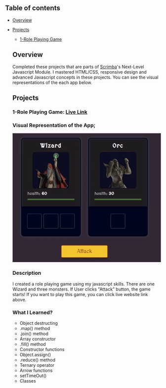 ## Table of contents

- [Overview](#overview)

- [Projects](#projects)

  - [1-Role Playing Game](#nft-site)

  ## Overview

  Completed these projects that are parts of [Scrimba](https://scrimba.com/learn/frontend/)'s Next-Level Javascript Module. I mastered HTML/CSS, responsive design and advanced Javascript concepts in these projects.
  You can see the visual representations of the each app below.

  ## Projects

  ### 1-Role Playing Game: [Live Link](https://scrimba-role-playing-game.netlify.app/)
  
  
  ### Visual Representation of the App;
  ![image](./1-role-playing-game/role-playing.gif)
  
  
  ### Description
  
  I created a role playing game using my javascript skills. There are one Wizard and three monsters. If User clicks "Attack" button, the game starts! If you want to play this game, you can click live website link above.


  ### What I Learned?
  

  - Object destructing
  - .map() method
  - .join() method
  - Array constructor
  - .fill() method
  - Constructor functions
  - Object.assign()
  - .reduce() method
  - Ternary operator
  - Arrow functions
  - setTimeOut()
  - Classes 
